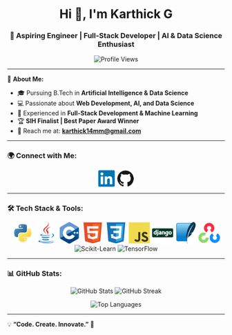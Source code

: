 <h1 align="center">Hi 👋, I'm Karthick G</h1>
<h3 align="center">🚀 Aspiring Engineer | Full-Stack Developer | AI & Data Science Enthusiast</h3>

<p align="center">
  <img src="https://komarev.com/ghpvc/?username=CodeWith-Karthick&label=Profile%20views&color=0e75b6&style=flat" alt="Profile Views" />
</p>

---

🌟 **About Me:**
- 🎓 Pursuing B.Tech in **Artificial Intelligence & Data Science**
- 💻 Passionate about **Web Development, AI, and Data Science**
- 🚀 Experienced in **Full-Stack Development & Machine Learning**
- 🏆 **SIH Finalist | Best Paper Award Winner**
- 📧 Reach me at: **karthick14mm@gmail.com**

---

### 🌍 Connect with Me:
<p align="center">
  <a href="https://linkedin.com/in/karthickg" target="blank"><img align="center" src="https://raw.githubusercontent.com/devicons/devicon/master/icons/linkedin/linkedin-original.svg" alt="LinkedIn" height="40" width="40" /></a>
  <a href="https://github.com/CodeWith-Karthick" target="blank"><img align="center" src="https://raw.githubusercontent.com/devicons/devicon/master/icons/github/github-original.svg" alt="GitHub" height="40" width="40" /></a>
</p>

---

### 🛠️ Tech Stack & Tools:
<p align="center">
  <img src="https://raw.githubusercontent.com/devicons/devicon/master/icons/python/python-original.svg" alt="Python" width="50" height="50"/>
  <img src="https://raw.githubusercontent.com/devicons/devicon/master/icons/java/java-original.svg" alt="Java" width="50" height="50"/>
  <img src="https://raw.githubusercontent.com/devicons/devicon/master/icons/cplusplus/cplusplus-original.svg" alt="C++" width="50" height="50"/>
  <img src="https://raw.githubusercontent.com/devicons/devicon/master/icons/html5/html5-original.svg" alt="HTML" width="50" height="50"/>
  <img src="https://raw.githubusercontent.com/devicons/devicon/master/icons/css3/css3-original.svg" alt="CSS" width="50" height="50"/>
  <img src="https://raw.githubusercontent.com/devicons/devicon/master/icons/javascript/javascript-original.svg" alt="JavaScript" width="50" height="50"/>
  <img src="https://raw.githubusercontent.com/devicons/devicon/master/icons/django/django-original.svg" alt="Django" width="50" height="50"/>
  <img src="https://raw.githubusercontent.com/devicons/devicon/master/icons/sqlite/sqlite-original.svg" alt="SQLite" width="50" height="50"/>
  <img src="https://raw.githubusercontent.com/devicons/devicon/master/icons/opencv/opencv-original.svg" alt="OpenCV" width="50" height="50"/>
  <img src="https://upload.wikimedia.org/wikipedia/commons/0/05/Scikit_learn_logo_small.svg" alt="Scikit-Learn" width="50" height="50"/>
  <img src="https://www.vectorlogo.zone/logos/tensorflow/tensorflow-icon.svg" alt="TensorFlow" width="50" height="50"/>
</p>

---

### 📊 GitHub Stats:
<p align="center">
  <img src="https://github-readme-stats.vercel.app/api?username=CodeWith-Karthick&show_icons=true&theme=radical" alt="GitHub Stats" width="50%" />
  <img src="https://github-readme-streak-stats.herokuapp.com/?user=CodeWith-Karthick&theme=radical" alt="GitHub Streak" width="50%" />
</p>

<p align="center">
  <img src="https://github-readme-stats.vercel.app/api/top-langs?username=CodeWith-Karthick&layout=compact&theme=radical" alt="Top Languages" width="50%" />
</p>

---

💡 **“Code. Create. Innovate.”** 🚀
